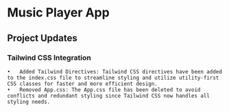 # Music Player App

## Project Updates

### Tailwind CSS Integration

	•	Added Tailwind Directives: Tailwind CSS directives have been added to the index.css file to streamline styling and utilize utility-first CSS classes for faster and more efficient design.
	•	Removed App.css: The App.css file has been deleted to avoid conflicts and redundant styling since Tailwind CSS now handles all styling needs.
